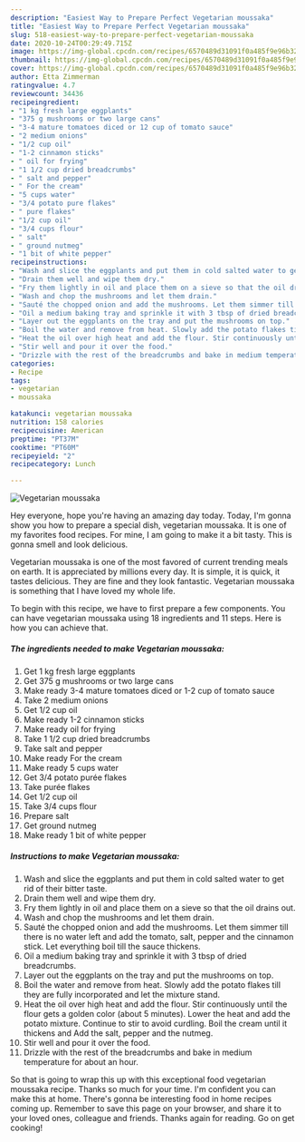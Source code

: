 ```yaml
---
description: "Easiest Way to Prepare Perfect Vegetarian moussaka"
title: "Easiest Way to Prepare Perfect Vegetarian moussaka"
slug: 518-easiest-way-to-prepare-perfect-vegetarian-moussaka
date: 2020-10-24T00:29:49.715Z
image: https://img-global.cpcdn.com/recipes/6570489d31091f0a485f9e96b32f8ee0/680x482cq70/vegetarian-moussaka-recipe-main-photo.jpg
thumbnail: https://img-global.cpcdn.com/recipes/6570489d31091f0a485f9e96b32f8ee0/680x482cq70/vegetarian-moussaka-recipe-main-photo.jpg
cover: https://img-global.cpcdn.com/recipes/6570489d31091f0a485f9e96b32f8ee0/680x482cq70/vegetarian-moussaka-recipe-main-photo.jpg
author: Etta Zimmerman
ratingvalue: 4.7
reviewcount: 34436
recipeingredient:
- "1 kg fresh large eggplants"
- "375 g mushrooms or two large cans"
- "3-4 mature tomatoes diced or 12 cup of tomato sauce"
- "2 medium onions"
- "1/2 cup oil"
- "1-2 cinnamon sticks"
- " oil for frying"
- "1 1/2 cup dried breadcrumbs"
- " salt and pepper"
- " For the cream"
- "5 cups water"
- "3/4 potato pure flakes"
- " pure flakes"
- "1/2 cup oil"
- "3/4 cups flour"
- " salt"
- " ground nutmeg"
- "1 bit of white pepper"
recipeinstructions:
- "Wash and slice the eggplants and put them in cold salted water to get rid of their bitter taste."
- "Drain them well and wipe them dry."
- "Fry them lightly in oil and place them on a sieve so that the oil drains out."
- "Wash and chop the mushrooms and let them drain."
- "Sauté the chopped onion and add the mushrooms. Let them simmer till there is no water left and add the tomato, salt, pepper and the cinnamon stick. Let everything boil till the sauce thickens."
- "Oil a medium baking tray and sprinkle it with 3 tbsp of dried breadcrumbs."
- "Layer out the eggplants on the tray and put the mushrooms on top."
- "Boil the water and remove from heat. Slowly add the potato flakes till they are fully incorporated and let the mixture stand."
- "Heat the oil over high heat and add the flour. Stir continuously until the flour gets a golden color (about 5 minutes). Lower the heat and add the potato mixture. Continue to stir to avoid curdling. Boil the cream until it thickens and Add the salt, pepper and the nutmeg."
- "Stir well and pour it over the food."
- "Drizzle with the rest of the breadcrumbs and bake in medium temperature for about an hour."
categories:
- Recipe
tags:
- vegetarian
- moussaka

katakunci: vegetarian moussaka 
nutrition: 158 calories
recipecuisine: American
preptime: "PT37M"
cooktime: "PT60M"
recipeyield: "2"
recipecategory: Lunch

---
```



![Vegetarian moussaka](https://img-global.cpcdn.com/recipes/6570489d31091f0a485f9e96b32f8ee0/680x482cq70/vegetarian-moussaka-recipe-main-photo.jpg)

Hey everyone, hope you're having an amazing day today. Today, I'm gonna show you how to prepare a special dish, vegetarian moussaka. It is one of my favorites food recipes. For mine, I am going to make it a bit tasty. This is gonna smell and look delicious.

Vegetarian moussaka is one of the most favored of current trending meals on earth. It is appreciated by millions every day. It is simple, it is quick, it tastes delicious. They are fine and they look fantastic. Vegetarian moussaka is something that I have loved my whole life.




To begin with this recipe, we have to first prepare a few components. You can have vegetarian moussaka using 18 ingredients and 11 steps. Here is how you can achieve that.

<!--inarticleads1-->

##### The ingredients needed to make Vegetarian moussaka:

1. Get 1 kg fresh large eggplants
1. Get 375 g mushrooms or two large cans
1. Make ready 3-4 mature tomatoes diced or 1-2 cup of tomato sauce
1. Take 2 medium onions
1. Get 1/2 cup oil
1. Make ready 1-2 cinnamon sticks
1. Make ready  oil for frying
1. Take 1 1/2 cup dried breadcrumbs
1. Take  salt and pepper
1. Make ready  For the cream
1. Make ready 5 cups water
1. Get 3/4 potato purée flakes
1. Take  purée flakes
1. Get 1/2 cup oil
1. Take 3/4 cups flour
1. Prepare  salt
1. Get  ground nutmeg
1. Make ready 1 bit of white pepper




<!--inarticleads2-->

##### Instructions to make Vegetarian moussaka:

1. Wash and slice the eggplants and put them in cold salted water to get rid of their bitter taste.
1. Drain them well and wipe them dry.
1. Fry them lightly in oil and place them on a sieve so that the oil drains out.
1. Wash and chop the mushrooms and let them drain.
1. Sauté the chopped onion and add the mushrooms. Let them simmer till there is no water left and add the tomato, salt, pepper and the cinnamon stick. Let everything boil till the sauce thickens.
1. Oil a medium baking tray and sprinkle it with 3 tbsp of dried breadcrumbs.
1. Layer out the eggplants on the tray and put the mushrooms on top.
1. Boil the water and remove from heat. Slowly add the potato flakes till they are fully incorporated and let the mixture stand.
1. Heat the oil over high heat and add the flour. Stir continuously until the flour gets a golden color (about 5 minutes). Lower the heat and add the potato mixture. Continue to stir to avoid curdling. Boil the cream until it thickens and Add the salt, pepper and the nutmeg.
1. Stir well and pour it over the food.
1. Drizzle with the rest of the breadcrumbs and bake in medium temperature for about an hour.




So that is going to wrap this up with this exceptional food vegetarian moussaka recipe. Thanks so much for your time. I'm confident you can make this at home. There's gonna be interesting food in home recipes coming up. Remember to save this page on your browser, and share it to your loved ones, colleague and friends. Thanks again for reading. Go on get cooking!
